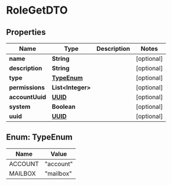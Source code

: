 # RoleGetDTO

## Properties
Name | Type | Description | Notes
------------ | ------------- | ------------- | -------------
**name** | **String** |  |  [optional]
**description** | **String** |  |  [optional]
**type** | [**TypeEnum**](#TypeEnum) |  |  [optional]
**permissions** | **List&lt;Integer&gt;** |  |  [optional]
**accountUuid** | [**UUID**](UUID.md) |  |  [optional]
**system** | **Boolean** |  |  [optional]
**uuid** | [**UUID**](UUID.md) |  |  [optional]

<a name="TypeEnum"></a>
## Enum: TypeEnum
Name | Value
---- | -----
ACCOUNT | &quot;account&quot;
MAILBOX | &quot;mailbox&quot;
